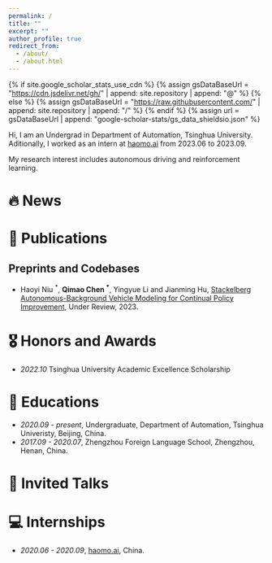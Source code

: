 ```yaml
---
permalink: /
title: ""
excerpt: ""
author_profile: true
redirect_from: 
  - /about/
  - /about.html
---
```


{% if site.google_scholar_stats_use_cdn %}
{% assign gsDataBaseUrl = "https://cdn.jsdelivr.net/gh/" | append: site.repository | append: "@" %}
{% else %}
{% assign gsDataBaseUrl = "https://raw.githubusercontent.com/" | append: site.repository | append: "/" %}
{% endif %}
{% assign url = gsDataBaseUrl | append: "google-scholar-stats/gs_data_shieldsio.json" %}

<span class='anchor' id='about-me'></span>

Hi, I am an Undergrad in Department of Automation, Tsinghua University. Aditionally, I worked as an intern at [haomo.ai](https://www.haomo.ai/) from 2023.06 to 2023.09.

My research interest includes autonomous driving and reinforcement learning.



# 🔥 News


# 📝 Publications 

## Preprints and Codebases
- Haoyi Niu $^*$, **Qimao Chen $^*$**, Yingyue Li and Jianming Hu, [Stackelberg Autonomous-Background Vehicle Modeling for Continual Policy Improvement](https://arxiv.org/abs/2309.14235), Under Review, 2023.

# 🎖 Honors and Awards
- *2022.10* Tsinghua University Academic Excellence Scholarship

# 📖 Educations
- *2020.09 - present*, Undergraduate, Department of Automation, Tsinghua Univeristy, Beijing, China.
- *2017.09 - 2020.07*, Zhengzhou Foreign Language School, Zhengzhou, Henan, China.


# 💬 Invited Talks


# 💻 Internships
- *2020.06 - 2020.09*, [haomo.ai](https://www.haomo.ai/), China.